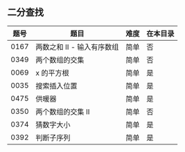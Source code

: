 ## 二分查找
|题号|题目|难度|在本目录|
|----|----|----|----|
|0167|两数之和 II - 输入有序数组|简单|否|
|0349|两个数组的交集|简单|否|
|0069|x 的平方根|简单|是|
|0035|搜索插入位置|简单|是|
|0475|供暖器|简单|是|
|0350|两个数组的交集 II|简单|否|
|0374|猜数字大小|简单|是|
|0392|判断子序列|简单|是|

